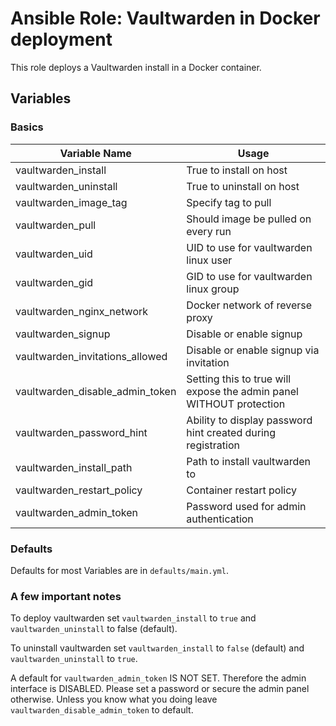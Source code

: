 # Ansible Role: Vaultwarden in Docker deployment

This role deploys a Vaultwarden install in a Docker container.

## Variables

### Basics

| Variable Name           | Usage                 |
|-------------------------|-----------------------|
| vaultwarden_install     | True to install on host |
| vaultwarden_uninstall   | True to uninstall on host |
| vaultwarden_image_tag   | Specify tag to pull |
| vaultwarden_pull        | Should image be pulled on every run |
| vaultwarden_uid         | UID to use for vaultwarden linux user |
| vaultwarden_gid         | GID to use for vaultwarden linux group | 
| vaultwarden_nginx_network | Docker network of reverse proxy | 
| vaultwarden_signup      | Disable or enable signup | 
| vaultwarden_invitations_allowed | Disable or enable signup via invitation |
| vaultwarden_disable_admin_token | Setting this to true will expose the admin panel WITHOUT protection |
| vaultwarden_password_hint | Ability to display password hint created during registration |
| vaultwarden_install_path | Path to install vaultwarden to |
| vaultwarden_restart_policy | Container restart policy | 
| vaultwarden_admin_token | Password used for admin authentication

### Defaults
  Defaults for most Variables are in ```defaults/main.yml```. 

### A few important notes
To deploy vaultwarden set ```vaultwarden_install``` to ```true``` and ```vaultwarden_uninstall``` to false (default).

To uninstall vaultwarden set ```vaultwarden_install``` to ```false``` (default) and ```vaultwarden_uninstall``` to ```true```.

A default for ```vaultwarden_admin_token``` IS NOT SET. Therefore the admin interface is DISABLED.
Please set a password or secure the admin panel otherwise. 
Unless you know what you doing leave ```vaultwarden_disable_admin_token``` to default.

